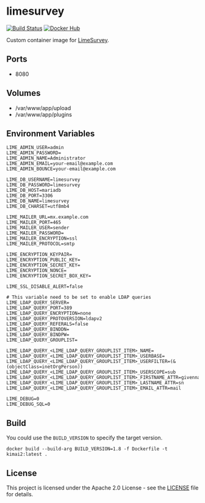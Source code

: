 # limesurvey

[![Build Status](https://drone.owncloud.com/api/badges/owncloud-ops/limesurvey/status.svg)](https://drone.owncloud.com/owncloud-ops/limesurvey)
[![Docker Hub](https://img.shields.io/badge/docker-latest-blue.svg?logo=docker&logoColor=white)](https://hub.docker.com/r/owncloudops/limesurvey)

Custom container image for [LimeSurvey](https://www.limesurvey.org/de/).

## Ports

- 8080

## Volumes

- /var/www/app/upload
- /var/www/app/plugins

## Environment Variables

```Shell
LIME_ADMIN_USER=admin
LIME_ADMIN_PASSWORD=
LIME_ADMIN_NAME=Administrator
LIME_ADMIN_EMAIL=your-email@example.com
LIME_ADMIN_BOUNCE=your-email@example.com

LIME_DB_USERNAME=limesurvey
LIME_DB_PASSWORD=limesurvey
LIME_DB_HOST=mariadb
LIME_DB_PORT=3306
LIME_DB_NAME=limesurvey
LIME_DB_CHARSET=utf8mb4

LIME_MAILER_URL=mx.example.com
LIME_MAILER_PORT=465
LIME_MAILER_USER=sender
LIME_MAILER_PASSWORD=
LIME_MAILER_ENCRYPTION=ssl
LIME_MAILER_PROTOCOL=smtp

LIME_ENCRYPTION_KEYPAIR=
LIME_ENCRYPTION_PUBLIC_KEY=
LIME_ENCRYPTION_SECRET_KEY=
LIME_ENCRYPTION_NONCE=
LIME_ENCRYPTION_SECRET_BOX_KEY=

LIME_SSL_DISABLE_ALERT=false

# This variable need to be set to enable LDAP queries
LIME_LDAP_QUERY_SERVER=
LIME_LDAP_QUERY_PORT=389
LIME_LDAP_QUERY_ENCRYPTION=none
LIME_LDAP_QUERY_PROTOVERSION=ldapv2
LIME_LDAP_QUERY_REFERALS=false
LIME_LDAP_QUERY_BINDDN=
LIME_LDAP_QUERY_BINDPW=
LIME_LDAP_QUERY_GROUPLIST=

LIME_LDAP_QUERY_<LIME_LDAP_QUERY_GROUPLIST_ITEM>_NAME=
LIME_LDAP_QUERY_<LIME_LDAP_QUERY_GROUPLIST_ITEM>_USERBASE=
LIME_LDAP_QUERY_<LIME_LDAP_QUERY_GROUPLIST_ITEM>_USERFILTER=(&(objectClass=inetOrgPerson))
LIME_LDAP_QUERY_<LIME_LDAP_QUERY_GROUPLIST_ITEM>_USERSCOPE=sub
LIME_LDAP_QUERY_<LIME_LDAP_QUERY_GROUPLIST_ITEM>_FIRSTNAME_ATTR=givenname
LIME_LDAP_QUERY_<LIME_LDAP_QUERY_GROUPLIST_ITEM>_LASTNAME_ATTR=sn
LIME_LDAP_QUERY_<LIME_LDAP_QUERY_GROUPLIST_ITEM>_EMAIL_ATTR=mail

LIME_DEBUG=0
LIME_DEBUG_SQL=0
```

## Build

You could use the `BUILD_VERSION` to specify the target version.

```Shell
docker build --build-arg BUILD_VERSION=1.8 -f Dockerfile -t kimai2:latest .
```

## License

This project is licensed under the Apache 2.0 License - see the [LICENSE](https://github.com/owncloud-ops/limesurvey/blob/main/LICENSE) file for details.
